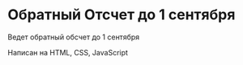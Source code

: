 # Обратный Отсчет до 1 сентября

Ведет обратный обсчет до 1 сентября

Написан на HTML, CSS, JavaScript
